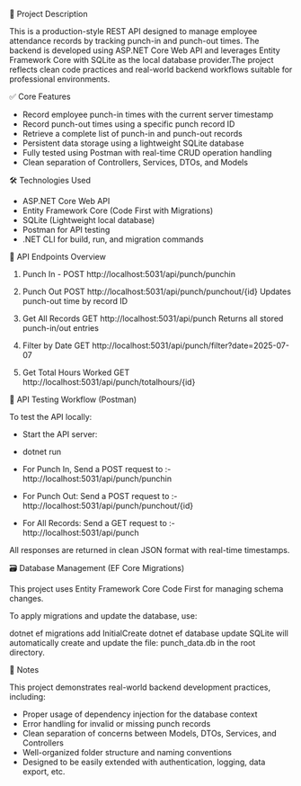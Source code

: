 📌 Project Description

This is a production-style REST API designed to manage employee attendance records by tracking punch-in and punch-out times. The backend is developed using ASP.NET Core Web API and leverages Entity Framework Core with SQLite as the local database provider.The project reflects clean code practices and real-world backend workflows suitable for professional environments.

✅ Core Features

- Record employee punch-in times with the current server timestamp
- Record punch-out times using a specific punch record ID
- Retrieve a complete list of punch-in and punch-out records
- Persistent data storage using a lightweight SQLite database
- Fully tested using Postman with real-time CRUD operation handling
- Clean separation of Controllers, Services, DTOs, and Models

🛠 Technologies Used

- ASP.NET Core Web API
- Entity Framework Core (Code First with Migrations)
- SQLite (Lightweight local database)
- Postman for API testing
- .NET CLI for build, run, and migration commands
  
🔗 API Endpoints Overview

1. Punch In - POST http://localhost:5031/api/punch/punchin
   
2. Punch Out
POST http://localhost:5031/api/punch/punchout/{id}
Updates punch-out time by record ID

3. Get All Records
GET http://localhost:5031/api/punch
Returns all stored punch-in/out entries

4. Filter by Date
GET http://localhost:5031/api/punch/filter?date=2025-07-07

5. Get Total Hours Worked
GET http://localhost:5031/api/punch/totalhours/{id}



🧪 API Testing Workflow (Postman)

To test the API locally:

- Start the API server:
- dotnet run
- For Punch In, Send a POST request to :-  http://localhost:5031/api/punch/punchin

- For Punch Out:
  Send a POST request to :- http://localhost:5031/api/punch/punchout/{id}

- For All Records:
  Send a GET request to :- http://localhost:5031/api/punch

All responses are returned in clean JSON format with real-time timestamps.

🗃️ Database Management (EF Core Migrations)

This project uses Entity Framework Core Code First for managing schema changes.

To apply migrations and update the database, use:

dotnet ef migrations add InitialCreate
dotnet ef database update
SQLite will automatically create and update the file: punch_data.db in the root directory.

🧠 Notes

This project demonstrates real-world backend development practices, including:

- Proper usage of dependency injection for the database context
- Error handling for invalid or missing punch records
- Clean separation of concerns between Models, DTOs, Services, and Controllers
- Well-organized folder structure and naming conventions
- Designed to be easily extended with authentication, logging, data export, etc.

